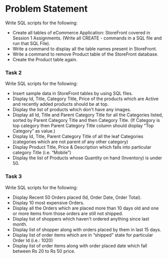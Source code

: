 # Problem Statement

Write SQL scripts for the following:
- Create all tables of eCommerce Application: StoreFront covered in Session 1 Assignments. (Write all CREATE - commands in a SQL file and run that SQL File).
- Write a command to display all the table names present in StoreFront.
- Write a command to remove Product table of the StoreFront database.
- Create the Product table again.

### Task 2
Write SQL scripts for the following:
- Insert sample data in StoreFront tables by using SQL files.
- Display Id, Title, Category Title, Price of the products which are Active and recently added products should be at top.
- Display the list of products which don't have any images.
- Display all Id, Title and Parent Category Title for all the Categories listed, sorted by Parent Category Title and then Category Title. (If Category is top category then Parent Category Title column should display “Top Category” as value.)
- Display Id, Title, Parent Category Title of all the leaf Categories (categories which are not parent of any other category)
- Display Product Title, Price & Description which falls into particular category Title (i.e. “Mobile”)
- Display the list of Products whose Quantity on hand (Inventory) is under 50.

### Task 3
Write SQL scripts for the following:
- Display Recent 50 Orders placed (Id, Order Date, Order Total).
- Display 10 most expensive Orders.
- Display all the Orders which are placed more than 10 days old and one or more items from those orders are still not shipped.
- Display list of shoppers which haven't ordered anything since last month.
- Display list of shopper along with orders placed by them in last 15 days. 
- Display list of order items which are in “shipped” state for particular Order Id (i.e.: 1020)
- Display list of order items along with order placed date which fall between Rs 20 to Rs 50 price.

